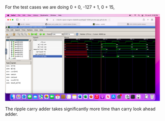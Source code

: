 For the test cases we are doing 0 + 0, -127 + 1, 0 + 15, 


![image](8bit.png)

The ripple carry adder takes significantly more time than carry look ahead adder.
